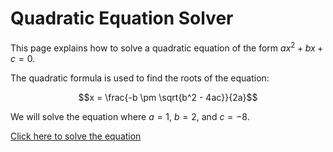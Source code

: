 # Quadratic Equation Solver

This page explains how to solve a quadratic equation of the form $ax^2 + bx + c = 0$.



The quadratic formula is used to find the roots of the equation:

$$x = \frac{-b \pm \sqrt{b^2 - 4ac}}{2a}$$

We will solve the equation where $a=1$, $b=2$, and $c=-8$.

<a href="javascript:void(0)" onclick="solveQuadratic(1, 2, -8)">Click here to solve the equation</a>

<p id="result"></p>
